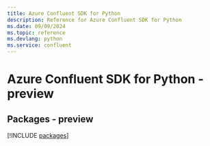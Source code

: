 ```yaml
---
title: Azure Confluent SDK for Python
description: Reference for Azure Confluent SDK for Python
ms.date: 09/09/2024
ms.topic: reference
ms.devlang: python
ms.service: confluent
---
```

# Azure Confluent SDK for Python - preview
## Packages - preview
[!INCLUDE [packages](confluent-index.md)]